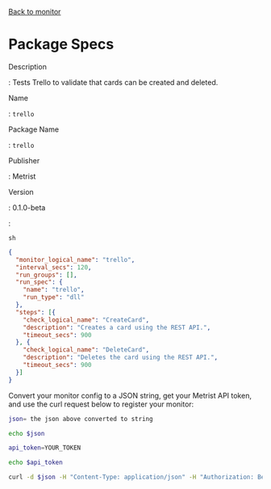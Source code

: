 [Back to monitor](trello.md)

# Package Specs

Description

: Tests Trello to validate that cards can be created and deleted.

Name

: `trello`

Package Name

: `trello`

Publisher

: Metrist

Version

: 0.1.0-beta

: &nbsp;


<!--@include: /parts/_3.md-->


```sh```

<!--@include: /parts/tips_env-vars.md -->


<!--@include: /parts/_4.md-->


```json
{
  "monitor_logical_name": "trello",
  "interval_secs": 120,
  "run_groups": [],
  "run_spec": {
    "name": "trello",
    "run_type": "dll"
  },
  "steps": [{
    "check_logical_name": "CreateCard",
    "description": "Creates a card using the REST API.",
    "timeout_secs": 900
  }, {
    "check_logical_name": "DeleteCard",
    "description": "Deletes the card using the REST API.",
    "timeout_secs": 900
  }]
}
```




Convert your monitor config to a JSON string, get your Metrist API token, and use the curl request below to register your monitor:

```sh
json= the json above converted to string

echo $json

api_token=YOUR_TOKEN

echo $api_token

curl -d $json -H "Content-Type: application/json" -H "Authorization: Bearer $api_token" 'https://app.metrist.io/api/v0/monitor-config'

```

<!--@include: /parts/tips_api.md-->


<!--@include: /parts/_5.md-->


<!--@include: /parts/result.md-->